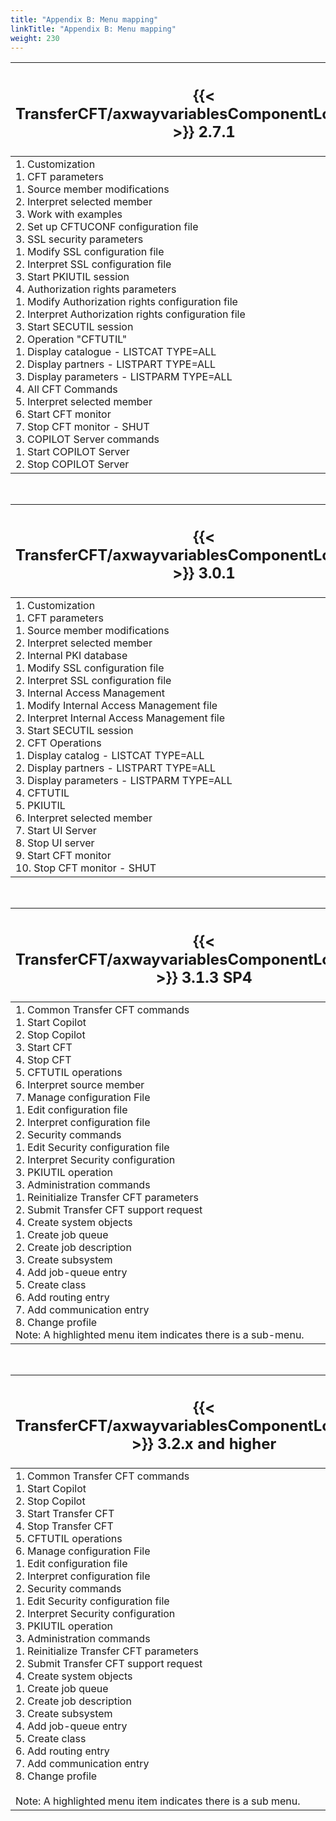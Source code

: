 ```yaml
---
title: "Appendix B: Menu mapping"
linkTitle: "Appendix B: Menu mapping"
weight: 230
---
```

| <span id="_Toc429559254"></span> <h2 id="transfercftaxwayvariablescomponentlongname-2.7.1">{{< TransferCFT/axwayvariablesComponentLongName  >}} 2.7.1</h2>  |
| --- |
| 1. Customization <br/> 1. CFT parameters <br/> 1. Source member modifications <br/> 2. Interpret selected member <br/> 3. Work with examples <br/> 2. Set up CFTUCONF configuration file <br/> 3. SSL security parameters <br/> 1. Modify SSL configuration file <br/> 2. Interpret SSL configuration file<br/> 3. Start PKIUTIL session <br/> 4. Authorization rights parameters <br/> 1. Modify Authorization rights configuration file <br/> 2. Interpret Authorization rights configuration file <br/> 3. Start SECUTIL session <br/> 2. Operation "CFTUTIL" <br/> 1. Display catalogue - LISTCAT TYPE=ALL <br/> 2. Display partners - LISTPART TYPE=ALL <br/> 3. Display parameters - LISTPARM TYPE=ALL <br/> 4. All CFT Commands <br/> 5. Interpret selected member <br/> 6. Start CFT monitor <br/> 7. Stop CFT monitor - SHUT <br/> 3. COPILOT Server commands<br/> 1. Start COPILOT Server<br/> 2. Stop COPILOT Server |


 


| <span id="_Toc429559255"></span> <h2 id="transfercftaxwayvariablescomponentlongname-3.0.1">{{< TransferCFT/axwayvariablesComponentLongName  >}} 3.0.1</h2>  |
| --- |
| 1. Customization<br/> 1. CFT parameters<br/> 1. Source member modifications<br/> 2. Interpret selected member <br/> 2. Internal PKI database <br/> 1. Modify SSL configuration file <br/> 2. Interpret SSL configuration file<br/> 3. Internal Access Management<br/> 1. Modify Internal Access Management file <br/> 2. Interpret Internal Access Management file<br/> 3. Start SECUTIL session <br/> 2. CFT Operations<br/> 1. Display catalog - LISTCAT TYPE=ALL <br/> 2. Display partners - LISTPART TYPE=ALL <br/> 3. Display parameters - LISTPARM TYPE=ALL <br/> 4. CFTUTIL <br/> 5. PKIUTIL <br/> 6. Interpret selected member <br/> 7. Start UI Server <br/> 8. Stop UI server <br/> 9. Start CFT monitor <br/> 10. Stop CFT monitor - SHUT  |


 


| <h2 id="transfercftaxwayvariablescomponentlongname-3.1.3-sp4">{{< TransferCFT/axwayvariablesComponentLongName  >}} 3.1.3 SP4</h2>  |
| --- |
| 1. Common Transfer CFT commands <br/> 1. Start Copilot <br/> 2. Stop Copilot <br/> 3. Start CFT <br/> 4. Stop CFT <br/> 5. CFTUTIL operations <br/> 6. Interpret source member <br/> 7. Manage configuration File<br/> 1. Edit configuration file <br/> 2. Interpret configuration file<br/> 2. Security commands <br/> 1. Edit Security configuration file<br/> 2. Interpret Security configuration<br/> 3. PKIUTIL operation <br/> 3. Administration commands <br/> 1. Reinitialize Transfer CFT parameters<br/> 2. Submit Transfer CFT support request <br/> 4. Create system objects<br/> 1. Create job queue <br/> 2. Create job description <br/> 3. Create subsystem <br/> 4. Add job-queue entry <br/> 5. Create class <br/> 6. Add routing entry <br/> 7. Add communication entry <br/> 8. Change profile <br/> Note: A highlighted menu item indicates there is a sub-menu. |


 


| <h2 id="transfercftaxwayvariablescomponentlongname-3.2.x-and-higher">{{< TransferCFT/axwayvariablesComponentLongName  >}} 3.2.x and higher</h2>  |
| --- |
| 1. Common Transfer CFT commands <br/> 1. Start Copilot <br/> 2. Stop Copilot <br/> 3. Start Transfer CFT <br/> 4. Stop Transfer CFT <br/> 5. CFTUTIL operations <br/> 6. Manage configuration File<br/> 1. Edit configuration file <br/> 2. Interpret configuration file<br/> 2. Security commands <br/> 1. Edit Security configuration file<br/> 2. Interpret Security configuration<br/> 3. PKIUTIL operation <br/> 3. Administration commands <br/> 1. Reinitialize Transfer CFT parameters<br/> 2. Submit Transfer CFT support request <br/> 4. Create system objects<br/> 1. Create job queue <br/> 2. Create job description <br/> 3. Create subsystem <br/> 4. Add job-queue entry <br/> 5. Create class <br/> 6. Add routing entry <br/> 7. Add communication entry <br/> 8. Change profile <br/> <br/> Note: A highlighted menu item indicates there is a sub menu. |

